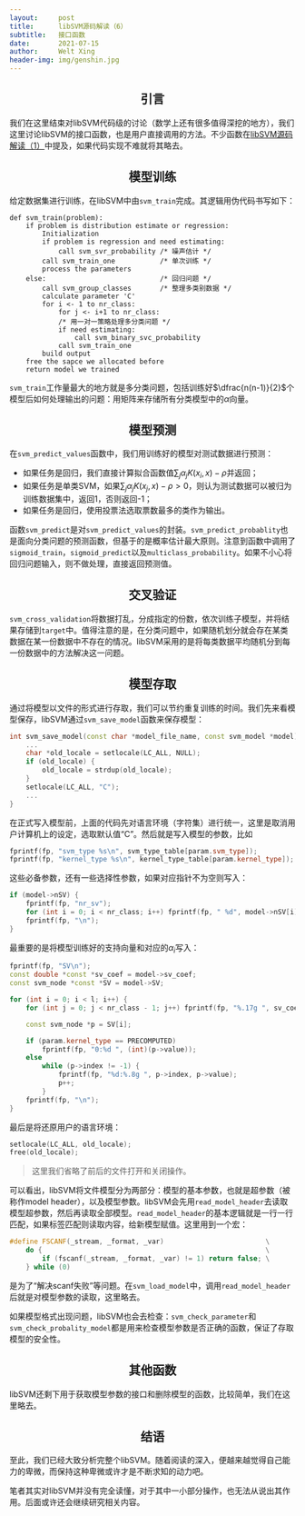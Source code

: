```yaml
---
layout:     post
title:      libSVM源码解读（6）
subtitle:   接口函数
date:       2021-07-15
author:     Welt Xing
header-img: img/genshin.jpg
---
```


## <center>引言

我们在这里结束对libSVM代码级的讨论（数学上还有很多值得深挖的地方），我们这里讨论libSVM的接口函数，也是用户直接调用的方法。不少函数在[libSVM源码解读（1）](https://welts.xyz/2021/07/13/libsvm1/)中提及，如果代码实现不难就将其略去。

## <center>模型训练

给定数据集进行训练，在libSVM中由`svm_train`完成。其逻辑用伪代码书写如下：

```pseudocode
def svm_train(problem):
	if problem is distribution estimate or regression:
    	Initialization
    	if problem is regression and need estimating:
    		call svm_svr_probability /* 噪声估计 */
    	call svm_train_one           /* 单次训练 */
    	process the parameters
    else:                            /* 回归问题 */
    	call svm_group_classes       /* 整理多类别数据 */
    	calculate parameter 'C'
    	for i <- 1 to nr_class:
    		for j <- i+1 to nr_class:
    		/* 用一对一策略处理多分类问题 */
    		if need estimating:
    			call svm_binary_svc_probability
    		call svm_train_one
    	build output
    free the sapce we allocated before
    return model we trained
```

`svm_train`工作量最大的地方就是多分类问题，包括训练好$\dfrac{n(n-1)}{2}$个模型后如何处理输出的问题：用矩阵来存储所有分类模型中的$\alpha$向量。

## <center>模型预测

在`svm_predict_values`函数中，我们用训练好的模型对测试数据进行预测：

- 如果任务是回归，我们直接计算拟合函数值$\sum_j\alpha_j K(x_i,x)-\rho$并返回；
- 如果任务是单类SVM，如果$\sum_j\alpha_j K(x_j,x)-\rho>0$，则认为测试数据可以被归为训练数据集中，返回1，否则返回-1；
- 如果任务是回归，使用投票法选取票数最多的类作为输出。

函数`svm_predict`是对`svm_predict_values`的封装。`svm_predict_probablity`也是面向分类问题的预测函数，但基于的是概率估计最大原则。注意到函数中调用了`sigmoid_train`，`sigmoid_predict`以及`multiclass_probability`。如果不小心将回归问题输入，则不做处理，直接返回预测值。

## <center>交叉验证

`svm_cross_validation`将数据打乱，分成指定的份数，依次训练子模型，并将结果存储到`target`中。值得注意的是，在分类问题中，如果随机划分就会存在某类数据在某一份数据中不存在的情况。libSVM采用的是将每类数据平均随机分到每一份数据中的方法解决这一问题。

## <center>模型存取

通过将模型以文件的形式进行存取，我们可以节约重复训练的时间。我们先来看模型保存，libSVM通过`svm_save_model`函数来保存模型：

```cpp
int svm_save_model(const char *model_file_name, const svm_model *model) {
	...
    char *old_locale = setlocale(LC_ALL, NULL);
    if (old_locale) {
        old_locale = strdup(old_locale);
    }
    setlocale(LC_ALL, "C");
    ...
}
```

在正式写入模型前，上面的代码先对语言环境（字符集）进行统一，这里是取消用户计算机上的设定，选取默认值“C”。然后就是写入模型的参数，比如

```cpp
fprintf(fp, "svm_type %s\n", svm_type_table[param.svm_type]);
fprintf(fp, "kernel_type %s\n", kernel_type_table[param.kernel_type]);
```

这些必备参数，还有一些选择性参数，如果对应指针不为空则写入：

```cpp
if (model->nSV) {
	fprintf(fp, "nr_sv");
	for (int i = 0; i < nr_class; i++) fprintf(fp, " %d", model->nSV[i]);
	fprintf(fp, "\n");
}
```

最重要的是将模型训练好的支持向量和对应的$\alpha_i$写入：

```cpp
fprintf(fp, "SV\n");
const double *const *sv_coef = model->sv_coef;
const svm_node *const *SV = model->SV;

for (int i = 0; i < l; i++) {
    for (int j = 0; j < nr_class - 1; j++) fprintf(fp, "%.17g ", sv_coef[j][i]);

    const svm_node *p = SV[i];

    if (param.kernel_type == PRECOMPUTED)
        fprintf(fp, "0:%d ", (int)(p->value));
    else
        while (p->index != -1) {
            fprintf(fp, "%d:%.8g ", p->index, p->value);
            p++;
        }
    fprintf(fp, "\n");
}
```

最后是将还原用户的语言环境：

```cpp
setlocale(LC_ALL, old_locale);
free(old_locale);
```

> 这里我们省略了前后的文件打开和关闭操作。

可以看出，libSVM将文件模型分为两部分：模型的基本参数，也就是超参数（被称作model header），以及模型参数。libSVM会先用`read_model_header`去读取模型超参数，然后再读取全部模型。`read_model_header`的基本逻辑就是一行一行匹配，如果标签匹配则读取内容，给新模型赋值。这里用到一个宏：

```cpp
#define FSCANF(_stream, _format, _var)                         \
    do {                                                       \
        if (fscanf(_stream, _format, _var) != 1) return false; \
    } while (0)
```

是为了“解决scanf失败”等问题。在`svm_load_model`中，调用`read_model_header`后就是对模型参数的读取，这里略去。

如果模型格式出现问题，libSVM也会去检查：`svm_check_parameter`和`svm_check_probality_model`都是用来检查模型参数是否正确的函数，保证了存取模型的安全性。

## <center>其他函数

libSVM还剩下用于获取模型参数的接口和删除模型的函数，比较简单，我们在这里略去。

## <center>结语

至此，我们已经大致分析完整个libSVM。随着阅读的深入，便越来越觉得自己能力的卑微，而保持这种卑微或许才是不断求知的动力吧。

笔者其实对libSVM并没有完全读懂，对于其中一小部分操作，也无法从说出其作用。后面或许还会继续研究相关内容。